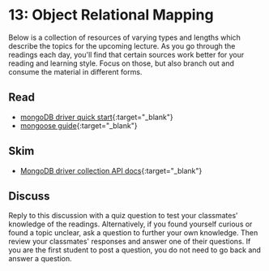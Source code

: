 13: Object Relational Mapping
======================================================================================

Below is a collection of resources of varying types and lengths which describe the topics for the upcoming lecture.  As you go through the readings each day, you'll find that certain sources work better for your reading and learning style. Focus on those, but also branch out and consume the material in different forms.

## Read
* [mongoDB driver quick start](http://mongodb.github.io/node-mongodb-native/2.2/quick-start/quick-start/){:target="_blank"}
* [mongoose guide](http://mongoosejs.com/docs/guide.html){:target="_blank"}

## Skim
* [MongoDB driver collection API docs](http://mongodb.github.io/node-mongodb-native/2.2/api/Collection.html){:target="_blank"}

## Discuss

Reply to this discussion with a quiz question to test your classmates’ knowledge of the readings. Alternatively, if you found yourself curious or found a topic unclear, ask a question to further your own knowledge. Then review your classmates' responses and answer one of their questions. If you are the first student to post a question, you do not need to go back and answer a question.
